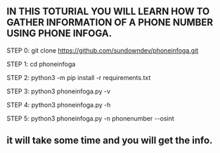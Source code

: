 ## IN THIS TOTURIAL YOU WILL LEARN HOW TO GATHER INFORMATION OF A PHONE NUMBER USING PHONE INFOGA.



STEP 0:  git clone https://github.com/sundowndev/phoneinfoga.git

STEP 1:  cd phoneinfoga

STEP 2:  python3 -m pip install -r requirements.txt

STEP 3:  python3 phoneinfoga.py -v

STEP 4:  python3 phoneinfoga.py -h

STEP 5:  python3 phoneinfoga.py -n phonenumber --osint

## it will take some time and you will get the info.

